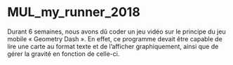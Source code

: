 # MUL_my_runner_2018

Durant 6 semaines, nous avons dû coder un jeu vidéo sur le principe du jeu mobile « Geometry Dash ».
En effet, ce programme devait être capable de lire une carte au format texte et de l’afficher graphiquement, ainsi que de gérer la gravité en fonction de celle-ci.
